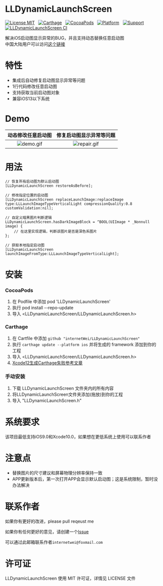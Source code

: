 LLDynamicLaunchScreen
==============
[![License MIT](https://img.shields.io/badge/license-MIT-green.svg?style=flat)](https://github.com/internetWei/llDark/blob/master/LICENSE)&nbsp;&nbsp; [![Carthage](https://img.shields.io/badge/Carthage-compatible-blue)](https://github.com/Carthage/Carthage)&nbsp; &nbsp;[![CocoaPods](https://img.shields.io/badge/pod-0.2.0-blue)](http://cocoapods.org/pods/LLDark)&nbsp;&nbsp; [![Platform](https://img.shields.io/badge/platform-ios-lightgrey)](https://www.apple.com/nl/ios)&nbsp;&nbsp; [![Support](https://img.shields.io/badge/support-iOS%209%2B-blue)](https://www.apple.com/nl/ios)&nbsp;&nbsp; [![LLDynamicLaunchScreen CI](https://github.com/internetWei/LLDynamicLaunchScreen/workflows/LLDynamicLaunchScreen%20CI/badge.svg)](https://github.com/internetWei/LLDynamicLaunchScreen/actions)

解决iOS启动图显示异常的BUG，并且支持动态替换任意启动图<br>
中国大陆用户可以访问[这个链接](https://gitee.com/internetWei/lldynamic-launch-screen)

特性
==============
- 集成后自动修复启动图显示异常等问题
- 1行代码修改任意启动图
- 支持获取当前启动图对象
- 兼容iOS13以下系统

Demo
==============
| 动态修改任意启动图  | 修复启动图显示异常等问题 |
| :-------------: | :-------------: |
| ![demo.gif](https://gitee.com/internetWei/lldynamic-launch-screen/raw/master/Resources/demo.gif)  | ![repair.gif](https://gitee.com/internetWei/lldynamic-launch-screen/raw/master/Resources/Repair.gif)  |

用法
==============
```objc
// 恢复所有启动图为默认启动图
[LLDynamicLaunchScreen restoreAsBefore];

// 修改指定位置的启动图
[LLDynamicLaunchScreen replaceLaunchImage:replaceImage type:LLLaunchImageTypeVerticalLight compressionQuality:0.8 customValidation:nil];

// 自定义暗黑图片判断逻辑
LLDynamicLaunchScreen.hasDarkImageBlock = ^BOOL(UIImage * _Nonnull image) {
    // 在这里实现逻辑，判断该图片是否是深色系图片
};

// 获取本地指定启动图
[LLDynamicLaunchScreen launchImageFromType:LLLaunchImageTypeVerticalLight];
```

安装
==============
### CocoaPods
1. 在 Podfile 中添加 pod 'LLDynamicLaunchScreen'
2. 执行 pod install --repo-update
3. 导入 \<LLDynamicLaunchScreen/LLDynamicLaunchScreen.h\>

### Carthage
1. 在 Cartfile 中添加 `github "internetWei/LLDynamicLaunchScreen"`
2. 执行 `carthage update --platform ios` 并将生成的 framework 添加到你的工程
3. 导入 \<LLDynamicLaunchScreen/LLDynamicLaunchScreen.h\>
4. [Xcode12生成Carthage失败参考文章](https://www.liangzl.com/get-article-detail-210255.html)

### 手动安装
1. 下载 LLDynamicLaunchScreen 文件夹内的所有内容
2. 将LLDynamicLaunchScreen文件夹添加(拖放)到你的工程
3. 导入 "LLDynamicLaunchScreen.h"

系统要求
==============
该项目最低支持iOS9.0和Xcode10.0，如果想在更低系统上使用可以联系作者

注意点
==============
* 替换图片的尺寸建议和屏幕物理分辨率保持一致
* APP更新版本后，第一次打开APP会显示默认启动图；这是系统限制，暂时没办法解决

联系作者
==============
如果你有更好的改进，please pull reqeust me

如果你有任何更好的意见，请创建一个[Issue](https://gitee.com/internetWei/lldynamic-launch-screen/issues)

可以通过此邮箱联系作者`internetwei@foxmail.com`

许可证
==============
LLDynamicLaunchScreen 使用 MIT 许可证，详情见 LICENSE 文件
